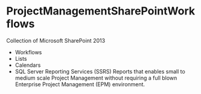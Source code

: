 # ProjectManagementSharePointWorkflows
Collection of Microsoft SharePoint 2013 
- Workflows
- Lists
- Calendars
- SQL Server Reporting Services (SSRS) Reports
that enables small to medium scale Project Management without requiring a full blown Enterprise Project Management (EPM) environment. 
